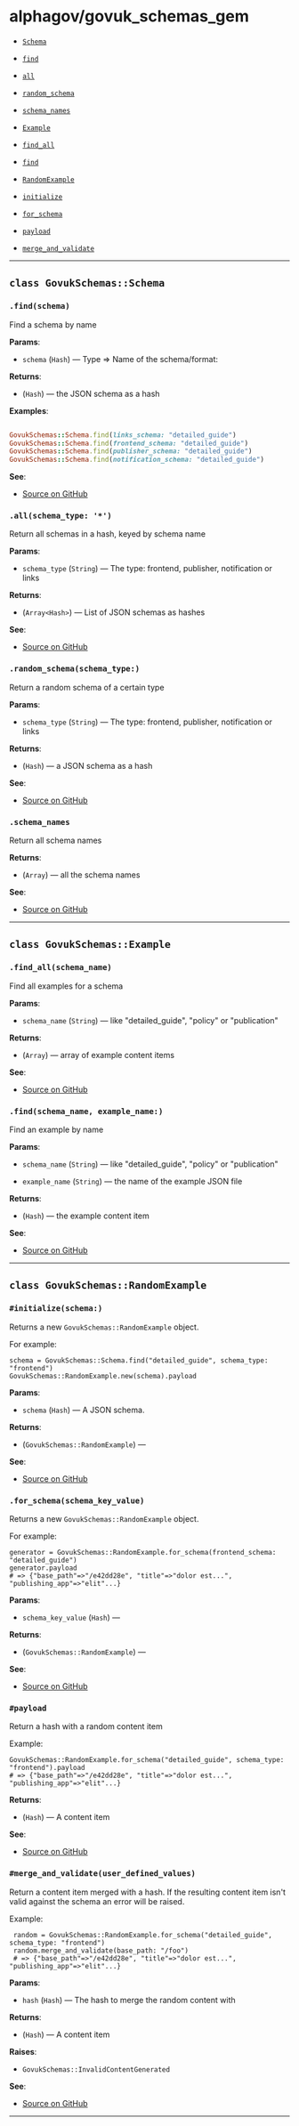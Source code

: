# alphagov/govuk_schemas_gem

- [`Schema`](#class-govukschemasschema)
 - [`find`](#findschema)
 - [`all`](#allschema_type-)
 - [`random_schema`](#random_schemaschema_type)
 - [`schema_names`](#schema_names)

- [`Example`](#class-govukschemasexample)
 - [`find_all`](#find_allschema_name)
 - [`find`](#findschema_name-example_name)

- [`RandomExample`](#class-govukschemasrandomexample)
 - [`initialize`](#initializeschema)
 - [`for_schema`](#for_schemaschema_key_value)
 - [`payload`](#payload)
 - [`merge_and_validate`](#merge_and_validateuser_defined_values)

---

## `class GovukSchemas::Schema`

### `.find(schema)`

Find a schema by name

**Params**:

- `schema` (`Hash`) — Type => Name of the schema/format:
  

**Returns**:

- (`Hash`) — the JSON schema as a hash

**Examples**:

```ruby

GovukSchemas::Schema.find(links_schema: "detailed_guide")
GovukSchemas::Schema.find(frontend_schema: "detailed_guide")
GovukSchemas::Schema.find(publisher_schema: "detailed_guide")
GovukSchemas::Schema.find(notification_schema: "detailed_guide")
```

**See**:
- [Source on GitHub](https://github.com/alphagov/govuk_schemas_gem/blob/master/lib/govuk_schemas/schema.rb#L13)

### `.all(schema_type: '*')`

Return all schemas in a hash, keyed by schema name

**Params**:

- `schema_type` (`String`) — The type: frontend, publisher, notification or links
  

**Returns**:

- (`Array<Hash>`) — List of JSON schemas as hashes


**See**:
- [Source on GitHub](https://github.com/alphagov/govuk_schemas_gem/blob/master/lib/govuk_schemas/schema.rb#L22)

### `.random_schema(schema_type:)`

Return a random schema of a certain type

**Params**:

- `schema_type` (`String`) — The type: frontend, publisher, notification or links
  

**Returns**:

- (`Hash`) — a JSON schema as a hash


**See**:
- [Source on GitHub](https://github.com/alphagov/govuk_schemas_gem/blob/master/lib/govuk_schemas/schema.rb#L34)

### `.schema_names`

Return all schema names

**Returns**:

- (`Array`) — all the schema names


**See**:
- [Source on GitHub](https://github.com/alphagov/govuk_schemas_gem/blob/master/lib/govuk_schemas/schema.rb#L41)

---

## `class GovukSchemas::Example`

### `.find_all(schema_name)`

Find all examples for a schema

**Params**:

- `schema_name` (`String`) — like "detailed_guide", "policy" or "publication"
  

**Returns**:

- (`Array`) — array of example content items


**See**:
- [Source on GitHub](https://github.com/alphagov/govuk_schemas_gem/blob/master/lib/govuk_schemas/example.rb#L7)

### `.find(schema_name, example_name:)`

Find an example by name

**Params**:

- `schema_name` (`String`) — like "detailed_guide", "policy" or "publication"
  

- `example_name` (`String`) — the name of the example JSON file
  

**Returns**:

- (`Hash`) — the example content item


**See**:
- [Source on GitHub](https://github.com/alphagov/govuk_schemas_gem/blob/master/lib/govuk_schemas/example.rb#L19)

---

## `class GovukSchemas::RandomExample`

### `#initialize(schema:)`

Returns a new `GovukSchemas::RandomExample` object.

For example:

    schema = GovukSchemas::Schema.find("detailed_guide", schema_type: "frontend")
    GovukSchemas::RandomExample.new(schema).payload

**Params**:

- `schema` (`Hash`) — A JSON schema.
  

**Returns**:

- (`GovukSchemas::RandomExample`) — 


**See**:
- [Source on GitHub](https://github.com/alphagov/govuk_schemas_gem/blob/master/lib/govuk_schemas/random_example.rb#L17)

### `.for_schema(schema_key_value)`

Returns a new `GovukSchemas::RandomExample` object.

For example:

    generator = GovukSchemas::RandomExample.for_schema(frontend_schema: "detailed_guide")
    generator.payload
    # => {"base_path"=>"/e42dd28e", "title"=>"dolor est...", "publishing_app"=>"elit"...}

**Params**:

- `schema_key_value` (`Hash`) — 
  

**Returns**:

- (`GovukSchemas::RandomExample`) — 


**See**:
- [Source on GitHub](https://github.com/alphagov/govuk_schemas_gem/blob/master/lib/govuk_schemas/random_example.rb#L32)

### `#payload`

Return a hash with a random content item

Example:

    GovukSchemas::RandomExample.for_schema("detailed_guide", schema_type: "frontend").payload
    # => {"base_path"=>"/e42dd28e", "title"=>"dolor est...", "publishing_app"=>"elit"...}

**Returns**:

- (`Hash`) — A content item


**See**:
- [Source on GitHub](https://github.com/alphagov/govuk_schemas_gem/blob/master/lib/govuk_schemas/random_example.rb#L45)

### `#merge_and_validate(user_defined_values)`

Return a content item merged with a hash. If the resulting content item
isn't valid against the schema an error will be raised.

Example:

     random = GovukSchemas::RandomExample.for_schema("detailed_guide", schema_type: "frontend")
     random.merge_and_validate(base_path: "/foo")
     # => {"base_path"=>"/e42dd28e", "title"=>"dolor est...", "publishing_app"=>"elit"...}

**Params**:

- `hash` (`Hash`) — The hash to merge the random content with
  

**Returns**:

- (`Hash`) — A content item

**Raises**:

- `GovukSchemas::InvalidContentGenerated` 

**See**:
- [Source on GitHub](https://github.com/alphagov/govuk_schemas_gem/blob/master/lib/govuk_schemas/random_example.rb#L68)

---

